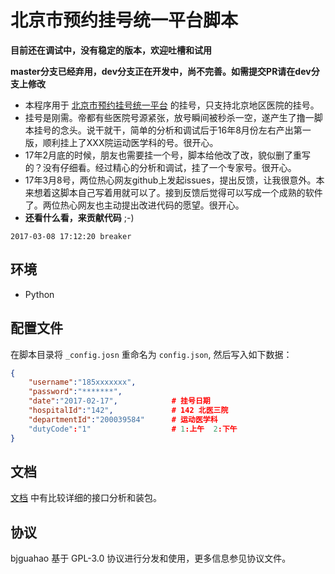 # 北京市预约挂号统一平台脚本

**目前还在调试中，没有稳定的版本，欢迎吐槽和试用**

**master分支已经弃用，dev分支正在开发中，尚不完善。如需提交PR请在dev分支上修改**


* 本程序用于 [北京市预约挂号统一平台](http://www.bjguahao.gov.cn/) 的挂号，只支持北京地区医院的挂号。
* 挂号是刚需。帝都有些医院号源紧张，放号瞬间被秒杀一空，遂产生了撸一脚本挂号的念头。说干就干，简单的分析和调试后于16年8月份左右产出第一版，顺利挂上了XXX院运动医学科的号。很开心。
* 17年2月底的时候，朋友也需要挂一个号，脚本给他改了改，貌似删了重写的？没有仔细看。经过精心的分析和调试，挂了一个专家号。很开心。
* 17年3月8号，两位热心网友github上发起issues，提出反馈，让我很意外。本来想着这脚本自己写着用就可以了。接到反馈后觉得可以写成一个成熟的软件了。两位热心网友也主动提出改进代码的愿望。很开心。
* __还看什么看，来贡献代码__ ;-)

`2017-03-08 17:12:20 breaker`

## 环境

- Python

## 配置文件

在脚本目录将 `_config.josn` 重命名为 `config.json`, 然后写入如下数据：

```json
{
    "username":"185xxxxxxx",
    "password":"*******",
    "date":"2017-02-17",            # 挂号日期
    "hospitalId":"142",             # 142 北医三院
    "departmentId":"200039584"      # 运动医学科
    "dutyCode":"1"                  # 1:上午  2:下午
}
```

## 文档

[文档](doc.md) 中有比较详细的接口分析和装包。

## 协议

bjguahao 基于 GPL-3.0 协议进行分发和使用，更多信息参见协议文件。
